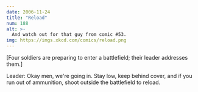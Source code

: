 ```yaml
---
date: 2006-11-24
title: "Reload"
num: 188
alt: >-
  And watch out for that guy from comic #53.
img: https://imgs.xkcd.com/comics/reload.png
---
```

[Four soldiers are preparing to enter a battlefield; their leader addresses them.]

Leader: Okay men, we're going in. Stay low, keep behind cover, and if you run out of ammunition, shoot outside the battlefield to reload.
